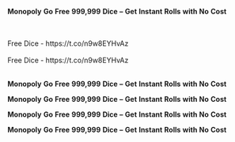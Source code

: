 <strong>Monopoly</strong> <strong>Go</strong> <strong>Free</strong> <strong>999,999</strong> <strong>Dice</strong> <strong>–</strong> <strong>Get</strong> <strong>Instant</strong> <strong>Rolls</strong> <strong>with</strong> <strong>No</strong> <strong>Cost</strong>

<br>
<br>Free Dice - https://t.co/n9w8EYHvAz
<br>
<br>Free Dice - https://t.co/n9w8EYHvAz
<br>
<br>

<strong>Monopoly</strong> <strong>Go</strong> <strong>Free</strong> <strong>999,999</strong> <strong>Dice</strong> <strong>–</strong> <strong>Get</strong> <strong>Instant</strong> <strong>Rolls</strong> <strong>with</strong> <strong>No</strong> <strong>Cost</strong>

<strong>Monopoly</strong> <strong>Go</strong> <strong>Free</strong> <strong>999,999</strong> <strong>Dice</strong> <strong>–</strong> <strong>Get</strong> <strong>Instant</strong> <strong>Rolls</strong> <strong>with</strong> <strong>No</strong> <strong>Cost</strong>

<strong>Monopoly</strong> <strong>Go</strong> <strong>Free</strong> <strong>999,999</strong> <strong>Dice</strong> <strong>–</strong> <strong>Get</strong> <strong>Instant</strong> <strong>Rolls</strong> <strong>with</strong> <strong>No</strong> <strong>Cost</strong>

<strong>Monopoly</strong> <strong>Go</strong> <strong>Free</strong> <strong>999,999</strong> <strong>Dice</strong> <strong>–</strong> <strong>Get</strong> <strong>Instant</strong> <strong>Rolls</strong> <strong>with</strong> <strong>No</strong> <strong>Cost</strong>
